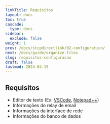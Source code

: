 ```yaml
---
linkTitle: Requisitos
layout: docs
toc: true
cascade:
  type: docs
sidebar:
  exclude: false
weight: 1
prev: /docs/stcpdirectlink/02-configuration/
next: /docs/guide/organize-files
slug: requisitos-configuracao
draft: false
lastmod: 2024-04-15
---
```

## Requisitos

- Editor de texto (Ex: [VSCode](https://code.visualstudio.com/), [Notepad++](https://notepad-plus-plus.org/downloads/))
- Informações do relay de email
- Informações da interface de rede
- Informações do banco de dados
